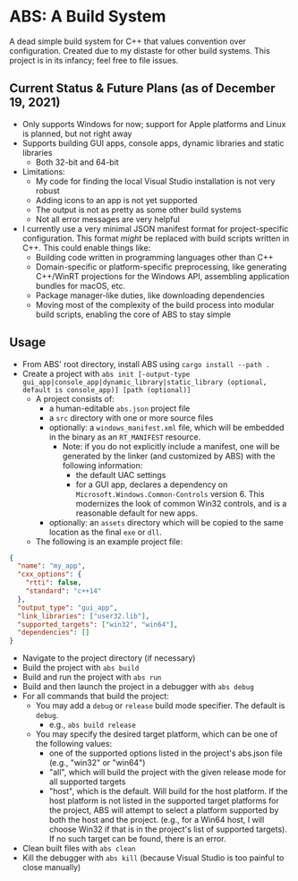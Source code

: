 # ABS: A Build System
A dead simple build system for C++ that values convention over configuration. Created due to my distaste for other build systems. This project is in its infancy; feel free to file issues.

## Current Status & Future Plans (as of December 19, 2021)
- Only supports Windows for now; support for Apple platforms and Linux is planned, but not right away
- Supports building GUI apps, console apps, dynamic libraries and static libraries
  - Both 32-bit and 64-bit
- Limitations:
  - My code for finding the local Visual Studio installation is not very robust
  - Adding icons to an app is not yet supported
  - The output is not as pretty as some other build systems
  - Not all error messages are very helpful
- I currently use a very minimal JSON manifest format for project-specific configuration. This format *might* be replaced with build scripts written in C++. This could enable things like:
  - Building code written in programming languages other than C++
  - Domain-specific or platform-specific preprocessing, like generating C++/WinRT projections for the Windows API, assembling application bundles for macOS, etc.
  - Package manager-like duties, like downloading dependencies
  - Moving most of the complexity of the build process into modular build scripts, enabling the core of ABS to stay simple

## Usage
- From ABS' root directory, install ABS using `cargo install --path .`
- Create a project with `abs init [-output-type gui_app|console_app|dynamic_library|static_library (optional, default is console_app)] [path (optional)]`
  - A project consists of:
    - a human-editable `abs.json` project file
    - a `src` directory with one or more source files
    - optionally: a `windows_manifest.xml` file, which will be embedded in the binary as an `RT_MANIFEST` resource.
      - Note: if you do not explicitly include a manifest, one will be generated by the linker (and customized by ABS) with the following information:
        - the default UAC settings
        - for a GUI app, declares a dependency on `Microsoft.Windows.Common-Controls` version 6. This modernizes the look of common Win32 controls, and is a reasonable default for new apps.
    - optionally: an `assets` directory which will be copied to the same location as the final `exe` or `dll`.
  - The following is an example project file:
```json
{
  "name": "my_app",
  "cxx_options": {
    "rtti": false,
    "standard": "c++14"
  },
  "output_type": "gui_app",
  "link_libraries": ["user32.lib"],
  "supported_targets": ["win32", "win64"],
  "dependencies": []
}
```
- Navigate to the project directory (if necessary)
- Build the project with `abs build`
- Build and run the project with `abs run`
- Build and then launch the project in a debugger with `abs debug`
- For all commands that build the project:
  - You may add a `debug` or `release` build mode specifier. The default is `debug`.
    - e.g., `abs build release`
  - You may specify the desired target platform, which can be one of the following values:
    - one of the supported options listed in the project's abs.json file (e.g., "win32" or "win64")
    - "all", which will build the project with the given release mode for all supported targets
    - "host", which is the default. Will build for the host platform. If the host platform is not
      listed in the supported target platforms for the project, ABS will attempt to select
      a platform supported by both the host and the project. (e.g., for a Win64 host, I will choose
      Win32 if that is in the project's list of supported targets). If no such target can be found,
      there is an error.
- Clean built files with `abs clean`
- Kill the debugger with `abs kill` (because Visual Studio is too painful to close manually)